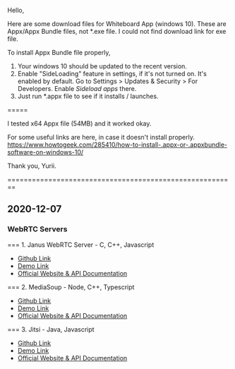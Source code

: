 Hello,

Here are some download files for Whiteboard App (windows 10).
These are Appx/Appx Bundle files, not *.exe file.
I could not find download link for exe file.

To install Appx Bundle file properly,

1. Your windows 10 should be updated to the recent version.
2. Enable "SideLoading" feature in settings, if it's not turned on. It's enabled by default.
   Go to Settings > Updates & Security > For Developers. Enable *Sideload apps* there.
3. Just run *.appx file to see if it installs / launches.

=====

I tested x64 Appx file (54MB) and it worked okay.

For some useful links are here, in case it doesn't install properly.
https://www.howtogeek.com/285410/how-to-install-.appx-or-.appxbundle-software-on-windows-10/

Thank you,
Yurii.

========================================================

## 2020-12-07

### WebRTC Servers

=== 1. Janus WebRTC Server - C, C++, Javascript

 - [Github Link](https://github.com/meetecho/janus-gateway)
 - [Demo Link](https://janus.conf.meetecho.com/demos.html)
 - [Official Website & API Documentation](https://janus.conf.meetecho.com/index.html)


=== 2. MediaSoup - Node, C++, Typescript

 - [Github Link](https://github.com/versatica/mediasoup/)
 - [Demo Link](https://v3demo.mediasoup.org/?roomId=nypc9l8j)
 - [Official Website & API Documentation](https://mediasoup.org/)


=== 3. Jitsi - Java, Javascript

 - [Github Link](https://github.com/jitsi/jitsi)
 - [Demo Link](https://meet.jit.si/)
 - [Official Website & API Documentation](https://jitsi.org/)
